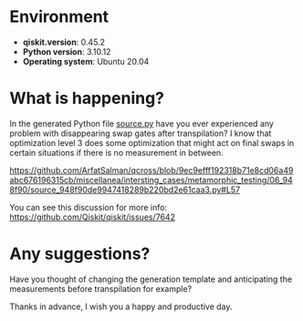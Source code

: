 # Environment

- **qiskit.__version__**: 0.45.2
- **Python version**: 3.10.12
- **Operating system**: Ubuntu 20.04

# What is happening?
In the generated Python file [source.py](https://github.com/ArfatSalman/qcross/blob/9ec9efff192318b71e8cd06a49abc676196315cb/miscellanea/intersting_cases/metamorphic_testing/06_948f90/source_948f90de9947418289b220bd2e61caa3.py#L57) have you ever experienced any problem with disappearing swap gates after transpilation? I know that optimization level 3 does some optimization that might act on final swaps in certain situations if there is no measurement in between.

https://github.com/ArfatSalman/qcross/blob/9ec9efff192318b71e8cd06a49abc676196315cb/miscellanea/intersting_cases/metamorphic_testing/06_948f90/source_948f90de9947418289b220bd2e61caa3.py#L57

You can see this discussion for more info: https://github.com/Qiskit/qiskit/issues/7642

# Any suggestions?
Have you thought of changing the generation template and anticipating the measurements before transpilation for example?

Thanks in advance, I wish you a happy and productive day.

